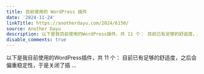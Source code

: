 ```yaml
---
title: 目前使用的 WordPress 插件
date: '2024-11-24'
linkTitle: https://anotherdayu.com/2024/6150/
source: Another Dayu
description: 以下是我目前使用的WordPress插件，共 11 个： 目前已有足够的舒适度，之后会偏重稳定性，于是关闭了插 ...
disable_comments: true
---
```

以下是我目前使用的WordPress插件，共 11 个： 目前已有足够的舒适度，之后会偏重稳定性，于是关闭了插 ...